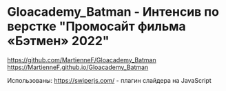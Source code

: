 # Gloacademy_Batman - Интенсив по верстке "Промосайт фильма «Бэтмен» 2022"

https://github.com/MartienneF/Gloacademy_Batman
https://MartienneF.github.io/Gloacademy_Batman

Использованы:
https://swiperjs.com/ - плагин слайдера на JavaScript